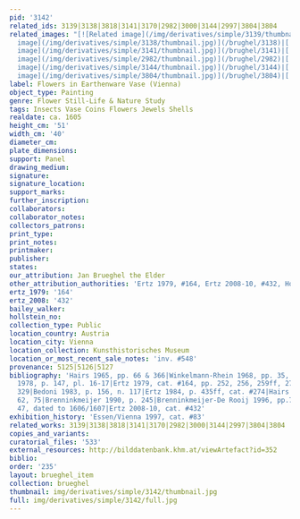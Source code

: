 ```yaml
---
pid: '3142'
related_ids: 3139|3138|3818|3141|3170|2982|3000|3144|2997|3804|3804
related_images: "[![Related image](/img/derivatives/simple/3139/thumbnail.jpg)](/brughel/3139)|[![Related
  image](/img/derivatives/simple/3138/thumbnail.jpg)](/brughel/3138)|[![Related image](/img/derivatives/simple/3818/thumbnail.jpg)](/brughel/3818)|[![Related
  image](/img/derivatives/simple/3141/thumbnail.jpg)](/brughel/3141)|[![Related image](/img/derivatives/simple/3170/thumbnail.jpg)](/brughel/3170)|[![Related
  image](/img/derivatives/simple/2982/thumbnail.jpg)](/brughel/2982)|[![Related image](/img/derivatives/simple/3000/thumbnail.jpg)](/brughel/3000)|[![Related
  image](/img/derivatives/simple/3144/thumbnail.jpg)](/brughel/3144)|[![Related image](/img/derivatives/simple/2997/thumbnail.jpg)](/brughel/2997)|[![Related
  image](/img/derivatives/simple/3804/thumbnail.jpg)](/brughel/3804)|[![Related image](/img/derivatives/simple/3804/thumbnail.jpg)](/brughel/3804)"
label: Flowers in Earthenware Vase (Vienna)
object_type: Painting
genre: Flower Still-Life & Nature Study
tags: Insects Vase Coins Flowers Jewels Shells
realdate: ca. 1605
height_cm: '51'
width_cm: '40'
diameter_cm: 
plate_dimensions: 
support: Panel
drawing_medium: 
signature: 
signature_location: 
support_marks: 
further_inscription: 
collaborators: 
collaborator_notes: 
collectors_patrons: 
print_type: 
print_notes: 
printmaker: 
publisher: 
states: 
our_attribution: Jan Brueghel the Elder
other_attribution_authorities: 'Ertz 1979, #164, Ertz 2008-10, #432, Honig database'
ertz_1979: '164'
ertz_2008: '432'
bailey_walker: 
hollstein_no: 
collection_type: Public
location_country: Austria
location_city: Vienna
location_collection: Kunsthistorisches Museum
location_or_most_recent_sale_notes: 'inv. #548'
provenance: 5125|5126|5127
bibliography: 'Hairs 1965, pp. 66 & 366|Winkelmann-Rhein 1968, pp. 35, 66, & 84|Baumgart
  1978, p. 147, pl. 16-17|Ertz 1979, cat. #164, pp. 252, 256, 259ff, 276, 279, pl.
  329|Bedoni 1983, p. 156, n. 117|Ertz 1984, p. 435ff, cat. #274|Hairs 1985, pp. 55,
  62, 75|Brenninkmeijer 1990, p. 245|Brenninkmeijer-De Rooij 1996, pp.79-80, fig.
  47, dated to 1606/1607|Ertz 2008-10, cat. #432'
exhibition_history: 'Essen/Vienna 1997, cat. #83'
related_works: 3139|3138|3818|3141|3170|2982|3000|3144|2997|3804|3804
copies_and_variants: 
curatorial_files: '533'
external_resources: http://bilddatenbank.khm.at/viewArtefact?id=352
biblio: 
order: '235'
layout: brueghel_item
collection: brueghel
thumbnail: img/derivatives/simple/3142/thumbnail.jpg
full: img/derivatives/simple/3142/full.jpg
---
```

